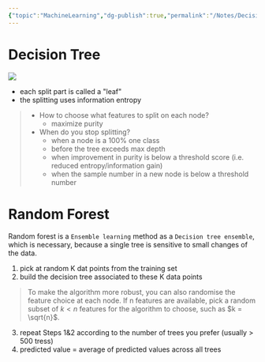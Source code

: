 ```yaml
---
{"topic":"MachineLearning","dg-publish":true,"permalink":"/Notes/Decision Tree & Random Forest/","dgPassFrontmatter":true,"noteIcon":""}
---
```



# Decision Tree
![](/img/user/assets/images/decision-tree-1.png)
- each split part is called a "leaf"
- the splitting uses information entropy
> - How to choose what features to split on each node? 
> 	- maximize purity
> - When do you stop splitting?
> 	- when a node is a 100% one class
> 	- before the tree exceeds max depth
> 	- when improvement in purity is below a threshold score (i.e. reduced entropy/information gain)
> 	- when the sample number in a new node is below a threshold number

# Random Forest
Random forest is a `Ensemble learning` method as a `Decision tree ensemble`, which is necessary, because a single tree is sensitive to small changes of the data.
1. pick at random K dat points from the training set
2. build the decision tree associated to these K data points
> To make the algorithm more robust, you can also randomise the feature choice at each node. If n features are available, pick a random subset of $k < n$ features for the algorithm to choose, such as $k = \sqrt{n}$.
3. repeat Steps 1&2 according to the number of trees you prefer (usually > 500 tress)
4. predicted value = average of predicted values across all trees